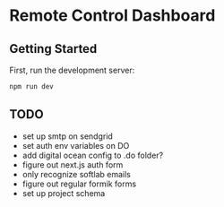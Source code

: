 # Remote Control Dashboard

## Getting Started

First, run the development server:

```bash
npm run dev
```

## TODO

- set up smtp on sendgrid
- set auth env variables on DO
- add digital ocean config to .do folder?
- figure out next.js auth form
- only recognize softlab emails
- figure out regular formik forms
- set up project schema
